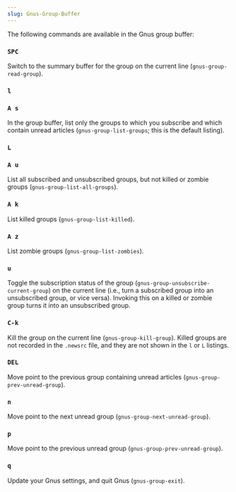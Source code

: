 ```yaml
---
slug: Gnus-Group-Buffer
---
```


The following commands are available in the Gnus group buffer:

### `SPC`

Switch to the summary buffer for the group on the current line (`gnus-group-read-group`).

### `l`

### `A s`

In the group buffer, list only the groups to which you subscribe and which contain unread articles (`gnus-group-list-groups`; this is the default listing).

### `L`

### `A u`

List all subscribed and unsubscribed groups, but not killed or zombie groups (`gnus-group-list-all-groups`).

### `A k`

List killed groups (`gnus-group-list-killed`).

### `A z`

List zombie groups (`gnus-group-list-zombies`).

### `u`

Toggle the subscription status of the group (`gnus-group-unsubscribe-current-group`) on the current line (i.e., turn a subscribed group into an unsubscribed group, or vice versa). Invoking this on a killed or zombie group turns it into an unsubscribed group.

### `C-k`

Kill the group on the current line (`gnus-group-kill-group`). Killed groups are not recorded in the `.newsrc` file, and they are not shown in the `l` or `L` listings.

### `DEL`

Move point to the previous group containing unread articles (`gnus-group-prev-unread-group`).

### `n`

Move point to the next unread group (`gnus-group-next-unread-group`).

### `p`

Move point to the previous unread group (`gnus-group-prev-unread-group`).

### `q`

Update your Gnus settings, and quit Gnus (`gnus-group-exit`).
